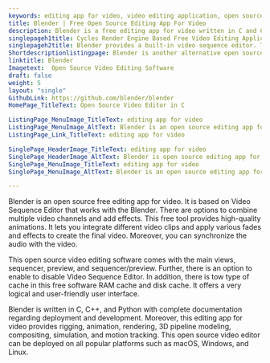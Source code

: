 ```yaml
---
keywords: editing app for video, video editing application, open source video editing software, free video making tool, open source video editor
title: Blender | Free Open Source Editing App For Video
description: Blender is a free editing app for video written in C and C++ with many powerful features such as audio mixing, live preview, animations, and transitions.
singlepageh1title: Cycles Render Engine Based Free Video Editing Application
singlepageh2title: Blender provides a built-in video sequence editor. This free video making tool comes up with wide range of features such as video cuts, video masking and more.
Shortdescriptionlistingpage: Blender is another alternative open source editing app for video. It is free and offers powerful features such as speed control, animations, keyframes, 3D creation and many more.
linktitle: Blender
Imagetext:  Open Source Video Editing Software
draft: false
weight: 5
layout: "single"
GithubLink: https://github.com/blender/blender
HomePage_TitleText: Open Source Video Editor in C

ListingPage_MenuImage_TitleText: editing app for video
ListingPage_MenuImage_AltText: Blender is an open source editing app for video
ListingPage_Link_TitleText: editing app for video

SinglePage_HeaderImage_TitleText: editing app for video
SinglePage_HeaderImage_AltText: Blender is open source editing app for video
SinglePage_MenuImage_TitleText: editing app for video
SinglePage_MenuImage_AltText: Blender is an open source editing app for video

---
```


Blender is an open source free editing app for video. It is based on Video Sequence Editor that works with the Blender. There are options to combine multiple video channels and add effects. This free tool provides high-quality animations. It lets you integrate different video clips and apply various fades and effects to create the final video. Moreover, you can synchronize the audio with the video.

This open source video editing software comes with the main views, sequencer, preview, and sequencer/preview. Further, there is an option to enable to disable Video Sequence Editor. In addition, there is tow type of cache in this free software RAM cache and disk cache. It offers a very logical and user-friendly user interface.

Blender is written in C, C++, and Python with complete documentation regarding deployment and development. Moreover, this editing app for video provides rigging, animation, rendering, 3D pipeline modeling, compositing, simulation, and motion tracking. This open source video editor can be deployed on all popular platforms such as macOS, Windows, and Linux.

<a class="anchor" id="requirements" name="requirements" style="font-size: 12.16px;"></a>
